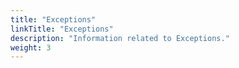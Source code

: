 ```yaml
---
title: "Exceptions"
linkTitle: "Exceptions"
description: "Information related to Exceptions."
weight: 3
---
```


